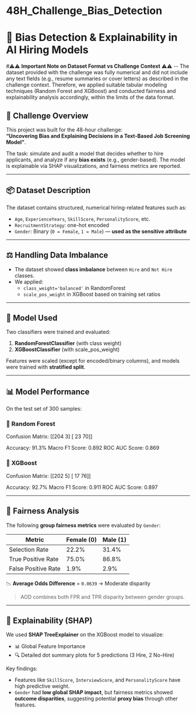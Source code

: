 # 48H_Challenge_Bias_Detection

# 🧠 Bias Detection & Explainability in AI Hiring Models

#⚠️⚠️ **Important Note on Dataset Format vs Challenge Context** ⚠️⚠️
-- The dataset provided with the challenge was fully numerical and did not include any text fields (e.g., resume summaries or cover letters) as described in the challenge context. Therefore, we applied suitable tabular modeling techniques (Random Forest and XGBoost) and conducted fairness and explainability analysis accordingly, within the limits of the data format.

## 🚀 Challenge Overview
This project was built for the 48-hour challenge:  
**“Uncovering Bias and Explaining Decisions in a Text-Based Job Screening Model”**.

The task: simulate and audit a model that decides whether to hire applicants, and analyze if any **bias exists** (e.g., gender-based). The model is explainable via SHAP visualizations, and fairness metrics are reported.

---

## 📦 Dataset Description
The dataset contains structured, numerical hiring-related features such as:

- `Age`, `ExperienceYears`, `SkillScore`, `PersonalityScore`, etc.
- `RecruitmentStrategy`: one-hot encoded
- `Gender`: Binary (`0 = Female`, `1 = Male`) — **used as the sensitive attribute**

---

## ⚖️ Handling Data Imbalance

- The dataset showed **class imbalance** between `Hire` and `Not Hire` classes.
- We applied:
  - `class_weight='balanced'` in RandomForest
  - `scale_pos_weight` in XGBoost based on training set ratios

---

## 🧠 Model Used

Two classifiers were trained and evaluated:

1. **RandomForestClassifier** (with class weight)
2. **XGBoostClassifier** (with scale_pos_weight)

Features were scaled (except for encoded/binary columns), and models were trained with **stratified split**.

---

## 📊 Model Performance

On the test set of 300 samples:

### 🔹 Random Forest
Confusion Matrix:
[[204 3]
[ 23 70]]

Accuracy: 91.3%
Macro F1 Score: 0.892
ROC AUC Score: 0.869

### 🔹 XGBoost
Confusion Matrix:
[[202 5]
[ 17 76]]

Accuracy: 92.7%
Macro F1 Score: 0.911
ROC AUC Score: 0.897 

---

## 🧪 Fairness Analysis

The following **group fairness metrics** were evaluated by `Gender`:

| Metric             | Female (0) | Male (1)  |
|--------------------|------------|-----------|
| Selection Rate     | 22.2%      | 31.4%     |
| True Positive Rate | 75.0%      | 86.8%     |
| False Positive Rate| 1.9%       | 2.9%      |

📉 **Average Odds Difference** = `0.0639` → Moderate disparity  
> AOD combines both FPR and TPR disparity between gender groups.

---

## 🧠 Explainability (SHAP)

We used **SHAP TreeExplainer** on the XGBoost model to visualize:

- 📊 Global Feature Importance
- 🔍 Detailed dot summary plots for 5 predictions (3 Hire, 2 No-Hire)

Key findings:

- Features like `SkillScore`, `InterviewScore`, and `PersonalityScore` have high predictive weight.
- `Gender` had **low global SHAP impact**, but fairness metrics showed **outcome disparities**, suggesting potential **proxy bias** through other features.


